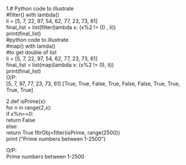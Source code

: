 1.# Python code to illustrate                                                                                                                                                      
#filter() with lambda()                                                                                                                                                             
li = [5, 7, 22, 97, 54, 62, 77, 23, 73, 61]                                                                                                                                        
final_list = list(filter(lambda x: (x%2 != 0) , li))                                                                                                                               
print(final_list)                                                                                                                                                                  
#python code to illustrate                                                                                                                                                        
#map() with lamda()                                                                                                                                                                
#to get double of list                                                                                                                                                            
li = [5, 7, 22, 97, 54, 62, 77, 23, 73, 61]                                                                                                                                         
final_list = list(map(lambda x: (x%2 != 0), li))                                                                                                                                   
print(final_list)                                                                                                              
O/P:                                                                                                                                                                              
[5, 7, 97, 77, 23, 73, 61]
[True, True, False, True, False, False, True, True, True, True]

2.def isPrime(x):                                                                                                                                                                   
    for n in range(2,x):                                                                                                                                                           
        if x%n==0:                                                                                                                                                                 
            return False                                                                                                                                                           
        else:                                                                                                                                                                      
            return True 
fltrObj=filter(isPrime, range(2500))                                                                                                                                               
print ("Prime numbers between 1-2500")                                                                                                                                             

O/P:                                                                                                                                                                               
Prime numbers between 1-2500
